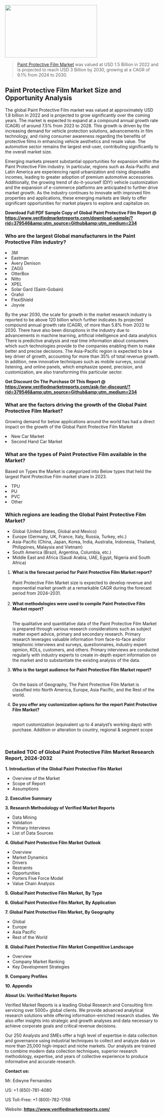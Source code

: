<img src="https://ffe5etoiles.com/wp-content/uploads/2024/12/MST1-300x171.png" alt="" width="300" height="171" class="alignnone size-medium wp-image-20088" /><blockquote><p><p><a href="https://www.verifiedmarketreports.com/download-sample/?rid=379546&utm_source=Github&utm_medium=234" target="_blank">Paint Protective Film Market</a> was valued at USD 1.5 Billion in 2022 and is projected to reach USD 3 Billion by 2030, growing at a CAGR of 9.1% from 2024 to 2030.</p></blockquote><p><h2>Paint Protective Film Market Size and Opportunity Analysis</h2><p>The global Paint Protective Film market was valued at approximately USD 1.8 billion in 2022 and is projected to grow significantly over the coming years. The market is expected to expand at a compound annual growth rate (CAGR) of around 7.5% from 2023 to 2028. This growth is driven by the increasing demand for vehicle protection solutions, advancements in film technology, and rising consumer awareness regarding the benefits of protective films in enhancing vehicle aesthetics and resale value. The automotive sector remains the largest end-user, contributing significantly to the overall market size.</p><p>Emerging markets present substantial opportunities for expansion within the Paint Protective Film industry. In particular, regions such as Asia-Pacific and Latin America are experiencing rapid urbanization and rising disposable incomes, leading to greater adoption of premium automotive accessories. Additionally, the growing trend of do-it-yourself (DIY) vehicle customization and the expansion of e-commerce platforms are anticipated to further drive market growth. As the industry continues to innovate with improved film properties and applications, these emerging markets are likely to offer significant opportunities for market players to explore and capitalize on.</p></p><p class=""><strong>Download Full PDF Sample Copy of Global Paint Protective Film Report @ <a href="https://www.verifiedmarketreports.com/download-sample/?rid=379546&amp;utm_source=Github&amp;utm_medium=234" target="_blank">https://www.verifiedmarketreports.com/download-sample/?rid=379546&amp;utm_source=Github&amp;utm_medium=234</a></strong></p><h3 id="" class="">Who are the largest Global manufacturers in the Paint Protective Film industry?</h3><p><li>3M</li><li> Eastman</li><li> Avery Denison</li><li> ZAGG</li><li> OtterBox</li><li> Nitto</li><li> XPEL</li><li> Solar Gard (Saint-Gobain)</li><li> Orafol</li><li> FlexiShield</li><li> Joyvie</li></p><div class=""><div class="" dir="" data-message-author-role="" data-message-id="" data-message-model-slug=""><div class=""><div class=""><div class=""><div class="" dir="" data-message-author-role="" data-message-id="" data-message-model-slug=""><div class=""><div class=""><p>By the year 2030, the scale for growth in the market research industry is reported to be above 120 billion which further indicates its projected compound annual growth rate (CAGR), of more than 5.8% from 2023 to 2030. There have also been disruptions in the industry due to advancements in machine learning, artificial intelligence and data analytics There is predictive analysis and real time information about consumers which such technologies provide to the companies enabling them to make better and precise decisions. The Asia-Pacific region is expected to be a key driver of growth, accounting for more than 35% of total revenue growth. In addition, new innovative techniques such as mobile surveys, social listening, and online panels, which emphasize speed, precision, and customization, are also transforming this particular sector.</p><p><strong>Get Discount On The Purchase Of This Report @&nbsp; <a href="https://www.verifiedmarketreports.com/ask-for-discount/?rid=379546&amp;utm_source=Github&amp;utm_medium=234" target="_blank">https://www.verifiedmarketreports.com/ask-for-discount/?rid=379546&amp;utm_source=Github&amp;utm_medium=234</a></strong></p></div></div></div></div></div></div></div></div><h3 id="" class="">What are the factors driving the growth of the Global Paint Protective Film Market?</h3><p id="" class="">Growing demand for below applications around the world has had a direct impact on the growth of the Global Paint Protective Film Market</p><p id="" class=""><li>New Car Market</li><li> Second Hand Car Market</li></p><h3 id="" class="">What are the types of Paint Protective Film available in the Market?</h3><p id="" class="">Based on Types the Market is categorized into Below types that held the largest Paint Protective Film market share In 2023.</p><p id="" class=""><li>TPU</li><li> PU</li><li> PVC</li><li> Other</li></p><h3 id="" class="">Which regions are leading the Global Paint Protective Film Market?</h3><ul><li>Global (United States, Global and Mexico)</li><li>Europe (Germany, UK, France, Italy, Russia, Turkey, etc.)</li><li>Asia-Pacific (China, Japan, Korea, India, Australia, Indonesia, Thailand, Philippines, Malaysia and Vietnam)</li><li>South America (Brazil, Argentina, Columbia, etc.)</li><li>Middle East and Africa (Saudi Arabia, UAE, Egypt, Nigeria and South Africa)</li></ul><p><ol><li><strong>What is the forecast period for Paint Protective Film Market report?<br /></strong><br /><span data-sheets-root="1" data-sheets-value="{&quot;1&quot;:2,&quot;2&quot;:&quot;XXXX size is expected to develop revenue and exponential market growth at a remarkable CAGR during the forecast period from 2024&ndash;2030.&quot;}" data-sheets-userformat="{&quot;2&quot;:12674,&quot;4&quot;:{&quot;1&quot;:2,&quot;2&quot;:16776960},&quot;10&quot;:2,&quot;11&quot;:0,&quot;15&quot;:&quot;Arial&quot;,&quot;16&quot;:12}">Paint Protective Film Market size is expected to develop revenue and exponential market growth at a remarkable CAGR during the forecast period from 2024&ndash;2031.</span><br /><br /></li><li><strong>What methodologies were used to compile Paint Protective Film Market report?<br /><br /></strong><p>The qualitative and quantitative data of the&nbsp;Paint Protective Film Market is prepared through various research considerations such as subject matter expert advice, primary and secondary research. Primary research leverages valuable information from face-to-face and/or telephonic interviews and surveys, questionnaires, industry expert opinion, KOLs, customers, and others. Primary interviews are conducted regularly with industry experts to create in-depth expert information on the market and to substantiate the existing analysis of the data.&nbsp;</p></li><li><strong>Who is the target audience for Paint Protective Film Market report?<br /><br /></strong><p>On the basis of Geography, The&nbsp;Paint Protective Film Market is classified into North America, Europe, Asia Pacific, and the Rest of the world.</p></li><li><strong>Do you offer any customization options for the report Paint Protective Film Market?<br /><br /></strong><p>report customization (equivalent up to 4 analyst&rsquo;s working days) with purchase. Addition or alteration to country, regional &amp; segment scope</p><p>&nbsp;</p></li></ol></p><h3 id="" class="">Detailed TOC of Global Paint Protective Film Market Research Report, 2024-2032</h3><p id="" class=""><strong>1. Introduction of the Global Paint Protective Film Market</strong></p><ul><li>Overview of the Market</li><li>Scope of Report</li><li>Assumptions</li></ul><p id="" class=""><strong>2. Executive Summary</strong></p><p id="" class=""><strong>3. Research Methodology of&nbsp;Verified Market Reports</strong></p><ul><li>Data Mining</li><li>Validation</li><li>Primary Interviews</li><li>List of Data Sources</li></ul><p id="" class=""><strong>4. Global Paint Protective Film Market Outlook</strong></p><ul><li>Overview</li><li>Market Dynamics</li><li>Drivers</li><li>Restraints</li><li>Opportunities</li><li>Porters Five Force Model</li><li>Value Chain Analysis</li></ul><p id="" class=""><strong>5. Global Paint Protective Film Market, By&nbsp;Type</strong></p><p id="" class=""><strong>6. Global Paint Protective Film Market, By Application</strong></p><p id="" class=""><strong>7. Global Paint Protective Film Market, By Geography</strong></p><ul><li>Global</li><li>Europe</li><li>Asia Pacific</li><li>Rest of the World</li></ul><p id="" class=""><strong>8. Global Paint Protective Film Market Competitive Landscape</strong></p><ul><li>Overview</li><li>Company Market Ranking</li><li>Key Development Strategies</li></ul><p id="" class=""><strong>9. Company Profiles</strong></p><p id="" class=""><strong>10. Appendix</strong></p><p id="" class=""><strong>About Us: Verified Market Reports</strong></p><p id="" class="">Verified Market Reports is a leading Global Research and Consulting firm servicing over 5000+ global clients. We provide advanced analytical research solutions while offering information-enriched research studies. We also offer insights into strategic and growth analyses and data necessary to achieve corporate goals and critical revenue decisions.</p><p id="" class="">Our 250 Analysts and SMEs offer a high level of expertise in data collection and governance using industrial techniques to collect and analyze data on more than 25,000 high-impact and niche markets. Our analysts are trained to combine modern data collection techniques, superior research methodology, expertise, and years of collective experience to produce informative and accurate research.</p><p id="" class=""><strong>Contact us:</strong></p><p id="" class="">Mr. Edwyne Fernandes</p><p id="" class="">US: +1 (650)-781-4080</p><p id="" class="">US Toll-Free: +1 (800)-782-1768</p><p id="" class="">Website: <a target="" data-test-app-aware-link=""><strong>https://www.verifiedmarketreports.com/</strong></a></p>
